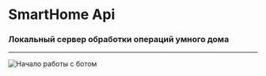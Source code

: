# SmartHome Api
### Локальный сервер обработки операций умного дома

***
![Начало работы с ботом](https://github.com/HoriFox/SmartHomeApi/blob/master/gitimg/Схема.png)
